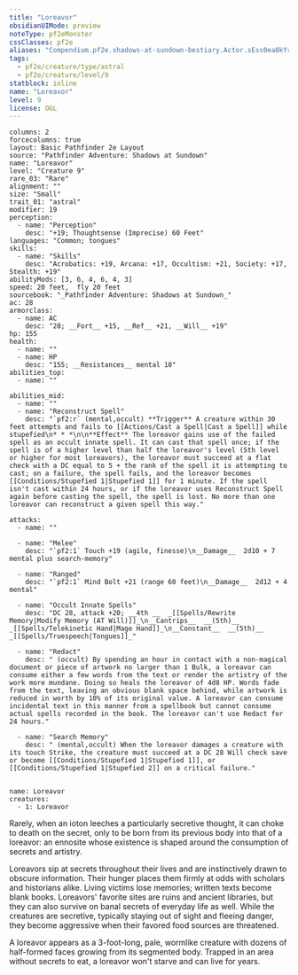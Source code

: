 ```yaml
---
title: "Loreavor"
obsidianUIMode: preview
noteType: pf2eMonster
cssClasses: pf2e
aliases: "Compendium.pf2e.shadows-at-sundown-bestiary.Actor.sEss0ea0kYrkkti8" 
tags:
  - pf2e/creature/type/astral
  - pf2e/creature/level/9
statblock: inline
name: "Loreavor"
level: 9
license: OGL
---
```


```statblock
columns: 2
forcecolumns: true
layout: Basic Pathfinder 2e Layout
source: "Pathfinder Adventure: Shadows at Sundown"
name: "Loreavor"
level: "Creature 9"
rare_03: "Rare"
alignment: ""
size: "Small"
trait_01: "astral"
modifier: 19
perception:
  - name: "Perception"
    desc: "+19; Thoughtsense (Imprecise) 60 Feet"
languages: "Common; tongues"
skills:
  - name: "Skills"
    desc: "Acrobatics: +19, Arcana: +17, Occultism: +21, Society: +17, Stealth: +19"
abilityMods: [3, 6, 4, 6, 4, 3]
speed: 20 feet,  fly 20 feet
sourcebook: "_Pathfinder Adventure: Shadows at Sundown_"
ac: 28
armorclass:
  - name: AC
    desc: "28; __Fort__ +15, __Ref__ +21, __Will__ +19"
hp: 155
health:
  - name: ""
  - name: HP
    desc: "155; __Resistances__ mental 10"
abilities_top:
  - name: ""

abilities_mid:
  - name: ""
  - name: "Reconstruct Spell"
    desc: "`pf2:r` (mental,occult) **Trigger** A creature within 30 feet attempts and fails to [[Actions/Cast a Spell|Cast a Spell]] while stupefied\n* * *\n\n**Effect** The loreavor gains use of the failed spell as an occult innate spell. It can cast that spell once; if the spell is of a higher level than half the loreavor's level (5th level or higher for most loreavors), the loreavor must succeed at a flat check with a DC equal to 5 + the rank of the spell it is attempting to cast; on a failure, the spell fails, and the loreavor becomes [[Conditions/Stupefied 1|Stupefied 1]] for 1 minute. If the spell isn't cast within 24 hours, or if the loreavor uses Reconstruct Spell again before casting the spell, the spell is lost. No more than one loreavor can reconstruct a given spell this way."

attacks:
  - name: ""

  - name: "Melee"
    desc: "`pf2:1` Touch +19 (agile, finesse)\n__Damage__  2d10 + 7 mental plus search-memory"

  - name: "Ranged"
    desc: "`pf2:1` Mind Bolt +21 (range 60 feet)\n__Damage__  2d12 + 4 mental"

  - name: "Occult Innate Spells"
    desc: "DC 28, attack +20; __4th __  _[[Spells/Rewrite Memory|Modify Memory (AT Will)]]_\n__Cantrips__  __(5th)__ _[[Spells/Telekinetic Hand|Mage Hand]]_\n__Constant__  __(5th)__ _[[Spells/Truespeech|Tongues]]_"

  - name: "Redact"
    desc: " (occult) By spending an hour in contact with a non-magical document or piece of artwork no larger than 1 Bulk, a loreavor can consume either a few words from the text or render the artistry of the work more mundane. Doing so heals the loreavor of 4d8 HP. Words fade from the text, leaving an obvious blank space behind, while artwork is reduced in worth by 10% of its original value. A loreavor can consume incidental text in this manner from a spellbook but cannot consume actual spells recorded in the book. The loreavor can't use Redact for 24 hours."

  - name: "Search Memory"
    desc: " (mental,occult) When the loreavor damages a creature with its touch Strike, the creature must succeed at a DC 28 Will check save or become [[Conditions/Stupefied 1|Stupefied 1]], or [[Conditions/Stupefied 1|Stupefied 2]] on a critical failure."
 
```

```encounter-table
name: Loreavor
creatures:
  - 1: Loreavor
```



Rarely, when an ioton leeches a particularly secretive thought, it can choke to death on the secret, only to be born from its previous body into that of a loreavor: an ennosite whose existence is shaped around the consumption of secrets and artistry.

Loreavors sip at secrets throughout their lives and are instinctively drawn to obscure information. Their hunger places them firmly at odds with scholars and historians alike. Living victims lose memories; written texts become blank books. Loreavors' favorite sites are ruins and ancient libraries, but they can also survive on banal secrets of everyday life as well. While the creatures are secretive, typically staying out of sight and fleeing danger, they become aggressive when their favored food sources are threatened.

A loreavor appears as a 3-foot-long, pale, wormlike creature with dozens of half-formed faces growing from its segmented body. Trapped in an area without secrets to eat, a loreavor won't starve and can live for years.
